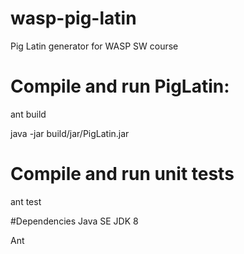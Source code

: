 # wasp-pig-latin
Pig Latin generator for WASP SW course

# Compile and run PigLatin:
ant build

java -jar build/jar/PigLatin.jar

# Compile and run unit tests
ant test

#Dependencies
Java SE JDK 8

Ant
